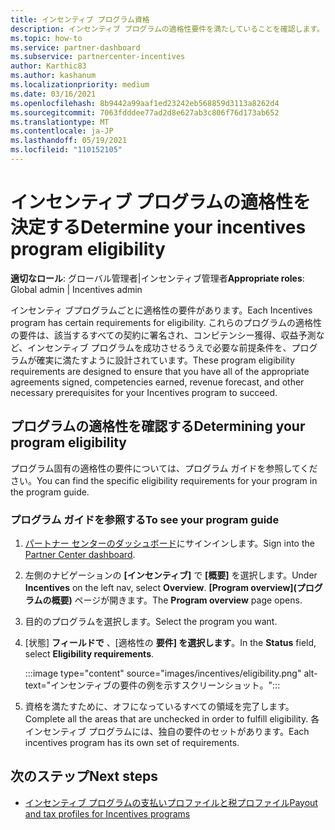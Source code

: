 ```yaml
---
title: インセンティブ プログラム資格
description: インセンティブ プログラムの適格性要件を満たしていることを確認します。 このプロセスには、プログラム ガイドの適格性の確認が含まれます。
ms.topic: how-to
ms.service: partner-dashboard
ms.subservice: partnercenter-incentives
author: Karthic83
ms.author: kashanum
ms.localizationpriority: medium
ms.date: 03/16/2021
ms.openlocfilehash: 8b9442a99aaf1ed23242eb568859d3113a8262d4
ms.sourcegitcommit: 7063fdddee77ad2d8e627ab3c806f76d173ab652
ms.translationtype: MT
ms.contentlocale: ja-JP
ms.lasthandoff: 05/19/2021
ms.locfileid: "110152105"
---
```

# <a name="determine-your-incentives-program-eligibility"></a><span data-ttu-id="f987c-104">インセンティブ プログラムの適格性を決定する</span><span class="sxs-lookup"><span data-stu-id="f987c-104">Determine your incentives program eligibility</span></span>

<span data-ttu-id="f987c-105">**適切なロール**: グローバル管理者|インセンティブ管理者</span><span class="sxs-lookup"><span data-stu-id="f987c-105">**Appropriate roles**: Global admin | Incentives admin</span></span>

<span data-ttu-id="f987c-106">インセンティ ブプログラムごとに適格性の要件があります。</span><span class="sxs-lookup"><span data-stu-id="f987c-106">Each Incentives program has certain requirements for eligibility.</span></span> <span data-ttu-id="f987c-107">これらのプログラムの適格性の要件は、該当するすべての契約に署名され、コンピテンシー獲得、収益予測など、インセンティブ プログラムを成功させるうえで必要な前提条件を、プログラムが確実に満たすように設計されています。</span><span class="sxs-lookup"><span data-stu-id="f987c-107">These program eligibility requirements are designed to ensure that you have all of the appropriate agreements signed, competencies earned, revenue forecast, and other necessary prerequisites for your Incentives program to succeed.</span></span>

## <a name="determining-your-program-eligibility"></a><span data-ttu-id="f987c-108">プログラムの適格性を確認する</span><span class="sxs-lookup"><span data-stu-id="f987c-108">Determining your program eligibility</span></span>

<span data-ttu-id="f987c-109">プログラム固有の適格性の要件については、プログラム ガイドを参照してください。</span><span class="sxs-lookup"><span data-stu-id="f987c-109">You can find the specific eligibility requirements for your program in the program guide.</span></span> 

### <a name="to-see-your-program-guide"></a><span data-ttu-id="f987c-110">プログラム ガイドを参照する</span><span class="sxs-lookup"><span data-stu-id="f987c-110">To see your program guide</span></span>

1. <span data-ttu-id="f987c-111">[パートナー センターのダッシュボード](https://partner.microsoft.com/dashboard/)にサインインします。</span><span class="sxs-lookup"><span data-stu-id="f987c-111">Sign into the [Partner Center dashboard](https://partner.microsoft.com/dashboard/).</span></span>

2. <span data-ttu-id="f987c-112">左側のナビゲーションの **[インセンティブ]** で **[概要]** を選択します。</span><span class="sxs-lookup"><span data-stu-id="f987c-112">Under **Incentives** on the left nav, select **Overview**.</span></span> <span data-ttu-id="f987c-113">**[Program overview]\(プログラムの概要\)** ページが開きます。</span><span class="sxs-lookup"><span data-stu-id="f987c-113">The **Program overview** page opens.</span></span>

3. <span data-ttu-id="f987c-114">目的のプログラムを選択します。</span><span class="sxs-lookup"><span data-stu-id="f987c-114">Select the program you want.</span></span>

4. <span data-ttu-id="f987c-115">[状態] **フィールドで** 、[適格性の **要件] を選択します**。</span><span class="sxs-lookup"><span data-stu-id="f987c-115">In the **Status** field, select **Eligibility requirements**.</span></span>

   :::image type="content" source="images/incentives/eligibility.png" alt-text="インセンティブの要件の例を示すスクリーンショット。":::

5. <span data-ttu-id="f987c-117">資格を満たすために、オフになっているすべての領域を完了します。</span><span class="sxs-lookup"><span data-stu-id="f987c-117">Complete all the areas that are unchecked in order to fulfill eligibility.</span></span> <span data-ttu-id="f987c-118">各インセンティブ プログラムには、独自の要件のセットがあります。</span><span class="sxs-lookup"><span data-stu-id="f987c-118">Each incentives program has its own set of requirements.</span></span>

## <a name="next-steps"></a><span data-ttu-id="f987c-119">次のステップ</span><span class="sxs-lookup"><span data-stu-id="f987c-119">Next steps</span></span>

- [<span data-ttu-id="f987c-120">インセンティブ プログラムの支払いプロファイルと税プロファイル</span><span class="sxs-lookup"><span data-stu-id="f987c-120">Payout and tax profiles for Incentives programs</span></span>](incentives-create-and-manage-your-payout-and-tax-profiles.md)
